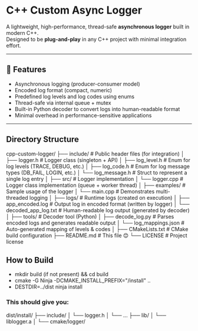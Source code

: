 # C++ Custom Async Logger

A lightweight, high-performance, thread-safe **asynchronous logger** built in modern C++.  
Designed to be **plug-and-play** in any C++ project with minimal integration effort.

---

## 🚀 Features

- Asynchronous logging (producer-consumer model)
- Encoded log format (compact, numeric)
- Predefined log levels and log codes using enums
- Thread-safe via internal queue + mutex
- Built-in Python decoder to convert logs into human-readable format
- Minimal overhead in performance-sensitive applications

---

## Directory Structure
cpp-custom-logger/
├── include/                  # Public header files (for integration)
│   ├── logger.h              # Logger class (singleton + API)
│   ├── log_level.h           # Enum for log levels (TRACE, DEBUG, etc.)
│   ├── log_code.h            # Enum for log message types (DB_FAIL, LOGIN, etc.)
│   └── log_message.h         # Struct to represent a single log entry
│
├── src/                      # Logger implementation
│   └── logger.cpp            # Logger class implementation (queue + worker thread)
│
├── examples/                 # Sample usage of the logger
│   └── main.cpp              # Demonstrates multi-threaded logging
│
├── logs/                     # Runtime logs (created on execution)
│   ├── app_encoded.log       # Output log in encoded format (written by logger)
│   └── decoded_app_log.txt   # Human-readable log output (generated by decoder)
│
├── tools/                    # Decoder tool (Python)
│   ├── decode_log.py         # Parses encoded logs and generates readable output
│   └── log_mappings.json     # Auto-generated mapping of levels & codes
│
├── CMakeLists.txt            # CMake build configuration
├── README.md                 # This file 😊
└── LICENSE                   # Project license


## How to Build
- mkdir build (if not present) && cd build
- cmake -G Ninja -DCMAKE_INSTALL_PREFIX="/install" ..
- DESTDIR=../dist ninja install

### This should give you:
dist/install/
├── include/
│   └── logger.h
│   └── ...
├── lib/
│   └── liblogger.a
│   └── cmake/logger/
